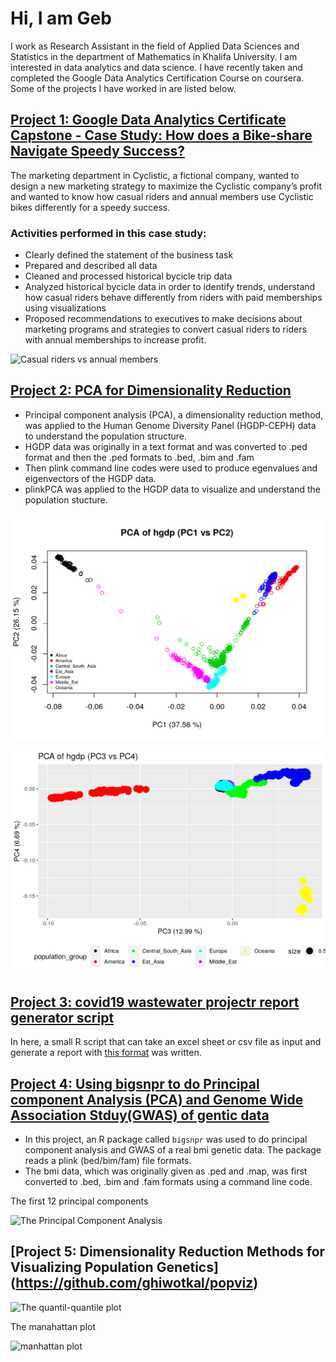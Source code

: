 # Hi, I am Geb

I work as Research Assistant in the field of Applied Data Sciences and Statistics in the department of Mathematics in Khalifa University. I am interested in data analytics and data science. I have recently taken and completed the Google Data Analytics Certification Course on coursera. Some of the projects I have worked in are listed below.

## [Project 1: Google Data Analytics Certificate Capstone - Case Study: How does a Bike-share Navigate Speedy Success?](https://github.com/ghiwotkal/Capstone_project/blob/main/Case%20study%20Cyclistic%20Bike-share%20Analysis.ipynb)
The marketing department in Cyclistic, a fictional company, wanted to design a new marketing strategy to maximize the Cyclistic company’s profit and wanted to know how casual riders and annual members use Cyclistic bikes differently for a speedy success.
### Activities performed in this case study:
* Clearly defined the statement of the business task
* Prepared and described all data 
* Cleaned and processed historical bycicle trip data 
* Analyzed historical bycicle data in order to identify trends, understand how casual riders behave differently from riders with paid memberships using visualizations
* Proposed recommendations to  executives to make decisions about marketing programs and strategies to convert casual riders to riders with annual memberships to increase profit.

![Casual riders vs annual members](https://github.com/ghiwotkal/Capstone_project/blob/main/capstone.png)



## [Project 2: PCA for Dimensionality Reduction](https://github.com/ghiwotkal/plinkPCA/blob/main/R%20Notebook.pdf)
* Principal component analysis (PCA), a dimensionality reduction method, was applied to the Human Genome Diversity Panel (HGDP-CEPH) data to understand the population structure. 
* HGDP data was originally  in a text format and was converted to .ped format and then the .ped formats to .bed, .bim and .fam
* Then plink command line codes were used to produce egenvalues and eigenvectors of the HGDP data.
* plinkPCA was applied to the HGDP data to visualize and understand the population stucture.


![PC1 vs PC2 of the HGDP data](https://github.com/ghiwotkal/plinkPCA/blob/main/PCA%20of%20HGDP%20(PC1%20vs%20PC2).png)


![PC3 vs PC4 of the HGDP data](https://github.com/ghiwotkal/plinkPCA/blob/main/PC3%20vs%20PC4%20of%20HGDP.png)

## [Project 3: covid19 wastewater projectr report generator script](https://github.com/ghiwotkal/covid19_wastewater/blob/main/wastewater_covid19_detection_report.Rmd) 
In here, a small R script that can take an excel sheet or csv file as input and generate a report with  [this format](https://github.com/ghiwotkal/covid19_wastewater/blob/main/wastewater_covid19_detection_report.pdf) was written.

## [Project 4: Using bigsnpr to do  Principal component Analysis (PCA) and Genome Wide Association Stduy(GWAS) of gentic data](https://github.com/ghiwotkal/bigsnprPCA)
* In this project, an R package called `bigsnpr` was used to do principal component analysis and GWAS of a real bmi genetic data. The package reads a plink (bed/bim/fam) file formats.
* The bmi data, which was originally given as .ped and .map, was first converted to .bed, .bim and .fam formats using a command line code.

The first 12 principal components

![The Principal Component Analysis](https://github.com/ghiwotkal/bigsnprPCA/blob/main/PCAs.PNG)

## [Project 5: Dimensionality Reduction Methods for Visualizing Population Genetics] (https://github.com/ghiwotkal/popviz)


![The quantil-quantile plot](https://github.com/ghiwotkal/bigsnprPCA/blob/main/gwas.PNG)

The manahattan plot

![manhattan plot](https://github.com/ghiwotkal/bigsnprPCA/blob/main/manhattan%20plot.PNG)
